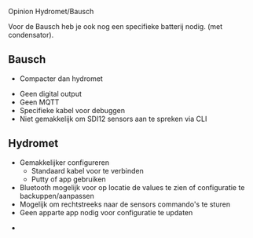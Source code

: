 Opinion Hydromet/Bausch


Voor de Bausch heb je ook nog een specifieke batterij nodig. (met condensator). 

## Bausch
+ Compacter dan hydromet


- Geen digital output
- Geen MQTT
- Specifieke kabel voor debuggen
- Niet gemakkelijk om SDI12 sensors aan te spreken via CLI


## Hydromet
+ Gemakkelijker configureren
  + Standaard kabel voor te verbinden
  + Putty of app gebruiken
+ Bluetooth mogelijk voor op locatie de values te zien of configuratie te backuppen/aanpassen
+ Mogelijk om rechtstreeks naar de sensors commando's te sturen
+ Geen apparte app nodig voor configuratie te updaten

- 
    

